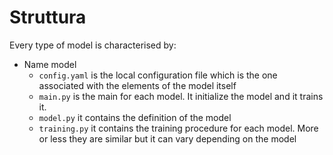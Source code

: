 # Struttura
Every type of model is characterised by:

* Name model
  * `config.yaml` is the local configuration file which is the one associated with the elements of the model itself
  * `main.py` is the main for each model. It initialize the model and it trains it.
  * `model.py` it contains the definition of the model
  * `training.py` it contains the training procedure for each model. More or less they are similar but it can vary depending on the model